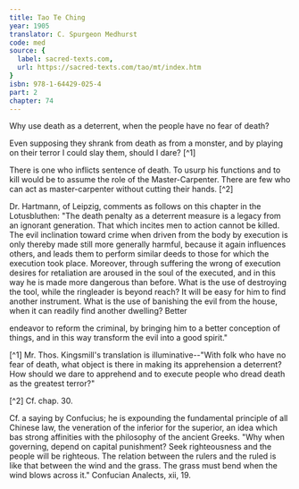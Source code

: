 ```yaml
---
title: Tao Te Ching
year: 1905
translator: C. Spurgeon Medhurst
code: med
source: {
  label: sacred-texts.com,
  url: https://sacred-texts.com/tao/mt/index.htm
}
isbn: 978-1-64429-025-4
part: 2
chapter: 74
---
```

Why use death as a deterrent, when the people have no fear of death?

Even supposing they shrank from death as from a monster, and by playing on their terror I could slay them, should I dare? [^1]

There is one who inflicts sentence of death. To usurp his functions and to kill would be to assume the role of the Master-Carpenter. There are few who can act as master-carpenter without cutting their hands. [^2]

Dr. Hartmann, of Leipzig, comments as follows on this chapter in the Lotusbluthen: "The death penalty as a deterrent measure is a legacy from an ignorant generation. That which incites men to action cannot be killed. The evil inclination toward crime when driven from the body by execution is only thereby made still more generally harmful, because it again influences others, and leads them to perform similar deeds to those for which the execution took place. Moreover, through suffering the wrong of execution desires for retaliation are aroused in the soul of the executed, and in this way he is made more dangerous than before. What is the use of destroying the tool, while the ringleader is beyond reach? It will be easy for him to find another instrument. What is the use of banishing the evil from the house, when it can readily find another dwelling? Better

endeavor to reform the criminal, by bringing him to a better conception of things, and in this way transform the evil into a good spirit."



[^1] Mr. Thos. Kingsmill's translation is illuminative--"With folk who have no fear of death, what object is there in making its apprehension a deterrent? How should we dare to apprehend and to execute people who dread death as the greatest terror?"

[^2] Cf. chap. 30.

Cf. a saying by Confucius; he is expounding the fundamental principle of all Chinese law, the veneration of the inferior for the superior, an idea which bas strong affinities with the philosophy of the ancient Greeks. "Why when governing, depend on capital punishment? Seek righteousness and the people will be righteous. The relation between the rulers and the ruled is like that between the wind and the grass. The grass must bend when the wind blows across it." Confucian Analects, xii, 19.